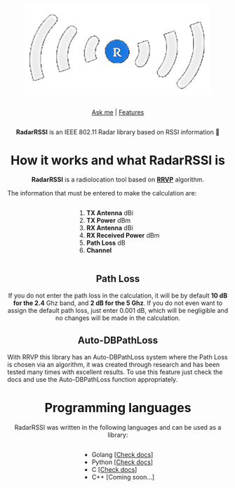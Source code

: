 <div align="center" style="display:grid;place-items:center;">
<p>
    <img src="https://github.com/ANDRVV/RadarRSSI/blob/main/images/RadarRSSI-logo.png?raw=true" width=425.5 height=202.5 alt="Gapcast logo">
</p>

[Ask me](mailto:vaccaro.andrea45@gmail.com) | [Features](https://github.com/ANDRVV/RadarRSSI#features)

</div>
<p align="center"><strong>RadarRSSI</strong> is an IEEE 802.11 Radar library based on RSSI information 📶</p>

<h1 align="center">How it works and what RadarRSSI is</h1>

<p align="center"><strong>RadarRSSI</strong> is a radiolocation tool based on <strong><a href="https://github.com/ANDRVV/RadarRSSI/blob/main/RRVP/RRVP.pdf">RRVP</a></strong> algorithm.</p>

<p>The information that must be entered to make the calculation are:</p>

<div align="left" style="display:grid;place-items:center;">
    <ol>
        <li><strong>TX Antenna</strong> dBi</li>
        <li><strong>TX Power</strong> dBm</li>
        <li><strong>RX Antenna</strong> dBi</li>
        <li><strong>RX Received Power</strong> dBm</li>
        <li><strong>Path Loss</strong> dB</li>
        <li><strong>Channel</strong></li>
    </ol>
</div>

<h2 align="center">Path Loss</h2>

<p align="center">If you do not enter the path loss in the calculation, it will be by default <strong>10 dB for the 2.4</strong> Ghz band, and <strong>2 dB for the 5 Ghz</strong>. If you do not even want to assign the default path loss, just enter 0.001 dB, which will be negligible and no changes will be made in the calculation.</p>

<h2 align="center">Auto-DBPathLoss</h2>

<p>With RRVP this library has an Auto-DBPathLoss system where the Path Loss is chosen via an algorithm, it was created through research and has been tested many times with excellent results. To use this feature just check the docs and use the Auto-DBPathLoss function appropriately.</p>

<h1 align="center">Programming languages</h1>

<p align="center">RadarRSSI was written in the following languages and can be used as a library:</p>

<div align="left" style="display:grid;place-items:center;">
    <ul>
        <li>Golang [<a href="https://github.com/ANDRVV/RadarRSSI/tree/main/src/Go">Check docs</a>]</li>
        <li>Python [<a href="https://github.com/ANDRVV/RadarRSSI/tree/main/src/Python">Check docs</a>]</li>
        <li>C [<a href="https://github.com/ANDRVV/RadarRSSI/tree/main/src/C">Check docs</a>]</li>
        <li>C++ [Coming soon...]</li>
    </ul>
</div>
